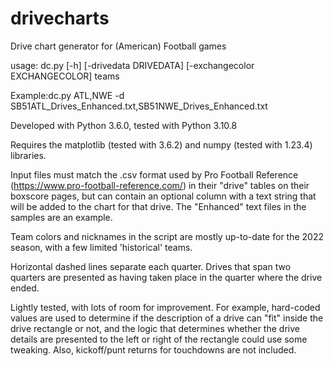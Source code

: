 # drivecharts
Drive chart generator for (American) Football games

usage: dc.py [-h] [-drivedata DRIVEDATA] [-exchangecolor EXCHANGECOLOR] teams

Example:dc.py ATL,NWE -d SB51ATL_Drives_Enhanced.txt,SB51NWE_Drives_Enhanced.txt

Developed with Python 3.6.0, tested with Python 3.10.8

Requires the matplotlib (tested with 3.6.2) and numpy (tested with 1.23.4) libraries.

Input files must match the .csv format used by Pro Football Reference (https://www.pro-football-reference.com/) in their "drive" tables on their boxscore pages, but can contain an optional column with a text string that will be added to the chart for that drive. The "Enhanced" text files in the samples are an example.

Team colors and nicknames in the script are mostly up-to-date for the 2022 season, with a few limited 'historical' teams.

Horizontal dashed lines separate each quarter. Drives that span two quarters are presented as having taken place in the quarter where the drive ended.

Lightly tested, with lots of room for improvement. For example, hard-coded values are used to determine if the description of a drive can "fit" inside the drive rectangle or not, and the logic that determines whether the drive details are presented to the left or right of the rectangle could use some tweaking. Also, kickoff/punt returns for touchdowns are not included.
